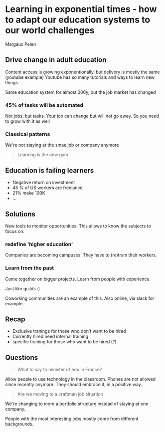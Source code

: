 # Learning in exponential times - how to adapt our education systems to our world challenges
Margaux Pelen

## Drive change in adult education

Content access is growing exponentionally, but delivery is mostly the same (youtube example)
Youtube has so many tutorials and ways to learn new things.

Same education system for almost 200y, but the job market has changed

### 45% of tasks will be automated
Not jobs, but tasks.
Your job can change but will not go away.
So you need to grow with it as well


### Classical patterns
We're not staying at the smae job or company anymore

> Learning is the new gym

## Education is failing learners
- Negative return on investment
- 45 % of US workers are freelance
- 21% make 100K
- ...

## Solutions
New tools to monitor opportunities.
This allows to know the subjects to focus on.

### redefine 'higher education'

Companies are becoming campuses.
They have to (re)train their workers.

### Learn from the past
Come together on bigger projects. 
Learn from people with experience.

Just like guilds :)

Coworking communities are an example of this.
Also online, via slack for example.

## Recap
- Exclusive tranings for those who don't want to be hired
- Currently hired need internal training
- specific training for those who want to be hired (?)

## Questions
> What to say to minister of edu in France?

Allow people to use technology in the classroom. 
Phones are not allowed since recently anymore.
They should embrace it, in a positive way.

> Are we moving to a craftman job situation

We're changing to more a portfolio structure instead of staying at one company.

People with the most interesting jobs mostly come from different backgrounds.




